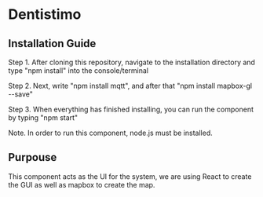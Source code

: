 
# Dentistimo

## Installation Guide
Step 1. After cloning this repository, navigate to the installation directory and type "npm install" into the console/terminal

Step 2. Next, write "npm install mqtt", and after that "npm install mapbox-gl --save"

Step 3. When everything has finished installing, you can run the component by typing "npm start"

Note. In order to run this component, node.js must be installed.

## Purpouse 
This component acts as the UI for the system, we are using React to create the GUI as well as mapbox to create the map.

